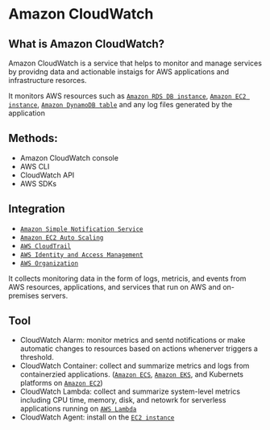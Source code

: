 # Amazon CloudWatch
## What is Amazon CloudWatch?
Amazon CloudWatch is a service that helps to monitor and manage services by providng data and actionable instaigs for AWS applications and infrastructure resorces.

It monitors AWS resources such as [`Amazon RDS DB instance`](./RDS.md), [`Amazon EC2 instance`](./EC2.md), [`Amazon DynamoDB table`](./DynamoBD.md) and any log files generated by the application

## Methods:
- Amazon CloudWatch console
- AWS CLI
- CloudWatch API
- AWS SDKs

## Integration
- [`Amazon Simple Notification Service`](./SNS.md)
- [`Amazon EC2 Auto Scaling`](./As.md)
- [`AWS CloudTrail`](./CloudTrail.md)
- [`AWS Identity and Access Management`](./IAM.md)
- [`AWS Organization`](./Org.md)

It collects monitoring data in the form of logs, metricis, and events from AWS resources, applications, and services that run on AWS and on-premises servers.

## Tool
- CloudWatch Alarm: monitor metrics and sentd notifications or make automatic changes to resources based on actions whenerver triggers a threshold.
- CloudWatch Container: collect and summarize metrics and logs from containerzied applications. ([`Amazon ECS`](./ECS.md), [`Amazon EKS`](./EKS.md), and Kubernets platforms on [`Amazon EC2`](./EC2.md))
- CloudWatch Lambda: collect and summarize system-level metrics including CPU time, memory, disk, and netowrk for serverless applications running on [`AWS Lambda`](./Lambda.md)
- CloudWatch Agent: install on the [`EC2 instance`](./EC2.md)